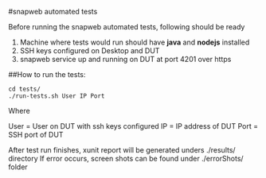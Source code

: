 #snapweb automated tests

Before running the snapweb automated tests, following should be ready

1. Machine where tests would run should have **java** and **nodejs** installed
2. SSH keys configured on Desktop and DUT
3. snapweb service up and running on DUT at port 4201 over https

##How to run the tests:

```shell
cd tests/
./run-tests.sh User IP Port
```

Where 

User = User on DUT with ssh keys configured
IP = IP address of DUT
Port = SSH port of DUT

After test run finishes, xunit report will be generated unders ./results/ directory
If error occurs, screen shots can be found under ./errorShots/ folder
